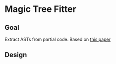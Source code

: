 # Magic Tree Fitter

## Goal
Extract ASTs from partial code. Based on [this paper](https://aclanthology.org/C90-3042.pdf)

## Design
